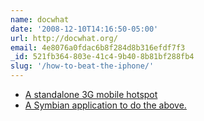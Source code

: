 ```yaml
---
name: docwhat
date: '2008-12-10T14:16:50-05:00'
url: http://docwhat.org/
email: 4e8076a0fdac6b8f284d8b316efdf7f3
_id: 521fb364-803e-41c4-9b40-8b81bf288fb4
slug: '/how-to-beat-the-iphone/'
---
```


<ul>
<li><a href="http://www.engadget.com/2008/12/09/novatel-mifi-proves-3g-hotspot-and-sexy-can-coexist/" rel="nofollow">A standalone 3G mobile hotspot</a>
</li><li><a href="http://www.walkinghotspot.com/" rel="nofollow">A Symbian application to do the above.</a>
</li></ul>
